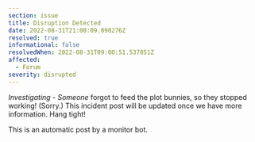 ```yaml
---
section: issue
title: Disruption Detected
date: 2022-08-31T21:00:09.090276Z
resolved: true
informational: false
resolvedWhen: 2022-08-31T09:00:51.537851Z
affected:
  - Forum
severity: disrupted
---
```

*Investigating* - _Someone_ forgot to feed the plot bunnies, so they stopped working! (Sorry.) This incident post will be updated once we have more information. Hang tight!

This is an automatic post by a monitor bot.
        